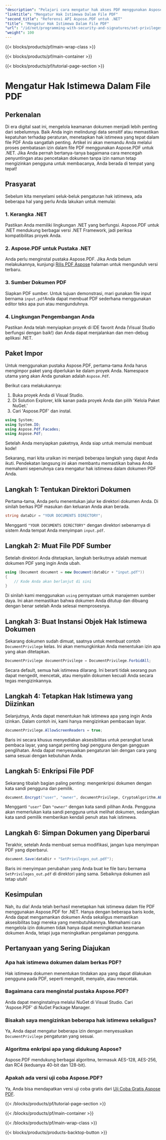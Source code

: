 ```yaml
---
"description": "Pelajari cara mengatur hak akses PDF menggunakan Aspose.PDF untuk .NET dengan panduan langkah demi langkah ini. Amankan dokumen Anda secara efektif."
"linktitle": "Mengatur Hak Istimewa Dalam File PDF"
"second_title": "Referensi API Aspose.PDF untuk .NET"
"title": "Mengatur Hak Istimewa Dalam File PDF"
"url": "/id/net/programming-with-security-and-signatures/set-privileges/"
"weight": 100
---
```


{{< blocks/products/pf/main-wrap-class >}}

{{< blocks/products/pf/main-container >}}

{{< blocks/products/pf/tutorial-page-section >}}

# Mengatur Hak Istimewa Dalam File PDF

## Perkenalan

Di era digital saat ini, mengelola keamanan dokumen menjadi lebih penting dari sebelumnya. Baik Anda ingin melindungi data sensitif atau memastikan kepatuhan terhadap peraturan, menetapkan hak istimewa yang tepat dalam file PDF Anda sangatlah penting. Artikel ini akan memandu Anda melalui proses pembatasan izin dalam file PDF menggunakan Aspose.PDF untuk .NET. Jika Anda pernah bertanya-tanya bagaimana cara mencegah penyuntingan atau pencetakan dokumen tanpa izin namun tetap mengizinkan pengguna untuk membacanya, Anda berada di tempat yang tepat!

## Prasyarat

Sebelum kita menyelami seluk-beluk pengaturan hak istimewa, ada beberapa hal yang perlu Anda lakukan untuk memulai:

### 1. Kerangka .NET

Pastikan Anda memiliki lingkungan .NET yang berfungsi. Aspose.PDF untuk .NET mendukung berbagai versi .NET Framework, jadi periksa kompatibilitas proyek Anda.

### 2. Aspose.PDF untuk Pustaka .NET

Anda perlu menginstal pustaka Aspose.PDF. Jika Anda belum melakukannya, kunjungi [Rilis PDF Aspose](https://releases.aspose.com/pdf/net/) halaman untuk mengunduh versi terbaru.

### 3. Sumber Dokumen PDF

Siapkan PDF sumber. Untuk tujuan demonstrasi, mari gunakan file input bernama `input.pdf`Anda dapat membuat PDF sederhana menggunakan editor teks apa pun atau mengunduhnya.

### 4. Lingkungan Pengembangan Anda

Pastikan Anda telah menyiapkan proyek di IDE favorit Anda (Visual Studio berfungsi dengan baik!) dan Anda dapat menjalankan dan men-debug aplikasi .NET.

## Paket Impor

Untuk menggunakan pustaka Aspose.PDF, pertama-tama Anda harus mengimpor paket yang diperlukan ke dalam proyek Anda. Namespace utama yang akan Anda gunakan adalah `Aspose.Pdf`.

Berikut cara melakukannya:

1. Buka proyek Anda di Visual Studio.
2. Di Solution Explorer, klik kanan pada proyek Anda dan pilih 'Kelola Paket NuGet.'
3. Cari 'Aspose.PDF' dan instal.

```csharp
using System;
using System.IO;
using Aspose.Pdf.Facades;
using Aspose.Pdf;
```

Setelah Anda menyiapkan paketnya, Anda siap untuk memulai membuat kode!

Sekarang, mari kita uraikan ini menjadi beberapa langkah yang dapat Anda ikuti. Pendekatan langsung ini akan membantu memastikan bahwa Anda memahami sepenuhnya cara mengatur hak istimewa dalam dokumen PDF Anda.

## Langkah 1: Tentukan Direktori Dokumen

Pertama-tama, Anda perlu menentukan jalur ke direktori dokumen Anda. Di sinilah berkas PDF masukan dan keluaran Anda akan berada.

```csharp
string dataDir = "YOUR DOCUMENTS DIRECTORY";
```
Mengganti `"YOUR DOCUMENTS DIRECTORY"` dengan direktori sebenarnya di sistem Anda tempat Anda menyimpan `input.pdf`.

## Langkah 2: Muat File PDF Sumber

Setelah direktori Anda ditetapkan, langkah berikutnya adalah memuat dokumen PDF yang ingin Anda ubah.

```csharp
using (Document document = new Document(dataDir + "input.pdf"))
{
    // Kode Anda akan berlanjut di sini
}
```
Di sinilah kami menggunakan `using` pernyataan untuk manajemen sumber daya. Ini akan memastikan bahwa dokumen Anda ditutup dan dibuang dengan benar setelah Anda selesai memprosesnya.

## Langkah 3: Buat Instansi Objek Hak Istimewa Dokumen

Sekarang dokumen sudah dimuat, saatnya untuk membuat contoh `DocumentPrivilege` kelas. Ini akan memungkinkan Anda menentukan izin apa yang akan ditetapkan.

```csharp
DocumentPrivilege documentPrivilege = DocumentPrivilege.ForbidAll;
```
Secara default, semua hak istimewa dilarang. Ini berarti tidak seorang pun dapat mengedit, mencetak, atau menyalin dokumen kecuali Anda secara tegas mengizinkannya.

## Langkah 4: Tetapkan Hak Istimewa yang Diizinkan

Selanjutnya, Anda dapat menentukan hak istimewa apa yang ingin Anda izinkan. Dalam contoh ini, kami hanya mengizinkan pembacaan layar.

```csharp
documentPrivilege.AllowScreenReaders = true;
```
Baris ini secara khusus menyediakan aksesibilitas untuk perangkat lunak pembaca layar, yang sangat penting bagi pengguna dengan gangguan penglihatan. Anda dapat menyesuaikan pengaturan lain dengan cara yang sama sesuai dengan kebutuhan Anda.

## Langkah 5: Enkripsi File PDF

Sekarang tibalah bagian paling penting: mengenkripsi dokumen dengan kata sandi pengguna dan pemilik.

```csharp
document.Encrypt("user", "owner", documentPrivilege, CryptoAlgorithm.AESx128, false);
```
Mengganti `"user"` Dan `"owner"` dengan kata sandi pilihan Anda. Pengguna akan memerlukan kata sandi pengguna untuk melihat dokumen, sedangkan kata sandi pemilik memberikan kendali penuh atas hak istimewa. 

## Langkah 6: Simpan Dokumen yang Diperbarui

Terakhir, setelah Anda membuat semua modifikasi, jangan lupa menyimpan PDF yang diperbarui.

```csharp
document.Save(dataDir + "SetPrivileges_out.pdf");
```
Baris ini menyimpan perubahan yang Anda buat ke file baru bernama `SetPrivileges_out.pdf` di direktori yang sama. Sebaiknya dokumen asli tetap utuh!

## Kesimpulan

Nah, itu dia! Anda telah berhasil menetapkan hak istimewa dalam file PDF menggunakan Aspose.PDF for .NET. Hanya dengan beberapa baris kode, Anda dapat mengamankan dokumen Anda sekaligus memastikan aksesibilitas bagi mereka yang membutuhkannya. Memahami cara mengelola izin dokumen tidak hanya dapat meningkatkan keamanan dokumen Anda, tetapi juga meningkatkan pengalaman pengguna. 

## Pertanyaan yang Sering Diajukan

### Apa hak istimewa dokumen dalam berkas PDF?  
Hak istimewa dokumen menentukan tindakan apa yang dapat dilakukan pengguna pada PDF, seperti mengedit, menyalin, atau mencetak.

### Bagaimana cara menginstal pustaka Aspose.PDF?  
Anda dapat menginstalnya melalui NuGet di Visual Studio. Cari 'Aspose.PDF' di NuGet Package Manager.

### Bisakah saya mengizinkan beberapa hak istimewa sekaligus?  
Ya, Anda dapat mengatur beberapa izin dengan menyesuaikan `DocumentPrivilege` pengaturan yang sesuai.

### Algoritma enkripsi apa yang didukung Aspose?  
Aspose.PDF mendukung berbagai algoritma, termasuk AES-128, AES-256, dan RC4 (keduanya 40-bit dan 128-bit).

### Apakah ada versi uji coba Aspose.PDF?  
Ya, Anda bisa mendapatkan versi uji coba gratis dari [Uji Coba Gratis Aspose PDF](https://releases.aspose.com/).

{{< /blocks/products/pf/tutorial-page-section >}}

{{< /blocks/products/pf/main-container >}}

{{< /blocks/products/pf/main-wrap-class >}}

{{< blocks/products/products-backtop-button >}}